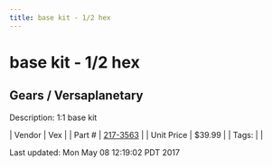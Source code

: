 ```yaml
---
title: base kit - 1/2 hex
---
```


# base kit - 1/2 hex
## Gears / Versaplanetary
Description: 	1:1 base kit 

| Vendor | Vex | 
| Part # | [217-3563](http://www.vexrobotics.com/versaplanetary.html) | 
| Unit Price | $39.99 | 
| Tags: |  | 

Last updated: Mon May 08 12:19:02 PDT 2017